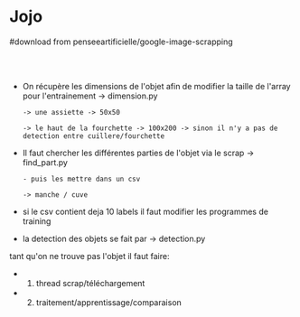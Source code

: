 # Jojo

#download from penseeartificielle/google-image-scrapping

<br><br>

- On récupère les dimensions de l'objet afin de modifier la taille de l'array pour l'entrainement -> dimension.py

      -> une assiette -> 50x50
      
      -> le haut de la fourchette -> 100x200 -> sinon il n'y a pas de detection entre cuillere/fourchette 

- Il faut chercher les différentes parties de l'objet via le scrap -> find_part.py
      
      - puis les mettre dans un csv
      
      -> manche / cuve
      
    


- si le csv contient deja 10 labels il faut modifier les programmes de training

- la detection des objets se fait par -> detection.py



tant qu'on ne trouve pas l'objet il faut faire:

  - 1) thread scrap/téléchargement
  
  - 2) traitement/apprentissage/comparaison


